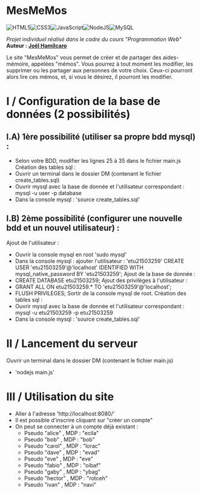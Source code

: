 # MesMeMos

<img alt="HTML5" src="https://img.shields.io/badge/html5-%23E34F26.svg?style=for-the-badge&logo=html5&logoColor=white"/><img alt="CSS3" src="https://img.shields.io/badge/css3-%231572B6.svg?style=for-the-badge&logo=css3&logoColor=white"/><img alt="JavaScript" src="https://img.shields.io/badge/javascript%20-%23323330.svg?&style=for-the-badge&logo=javascript&logoColor=%23F7DF1E"/><img alt="NodeJS" src="https://img.shields.io/badge/node.js%20-%2343853D.svg?&style=for-the-badge&logo=node.js&logoColor=white"/><img alt="MySQL" src="https://img.shields.io/badge/mysql-%2300f.svg?&style=for-the-badge&logo=mysql&logoColor=white"/>

*Projet individuel réalisé dans le cadre du cours "Programmation Web"*   
**Auteur : [Joël Hamilcaro](https://github.com/Joel-Hamilcaro/)**   

Le site "MesMeMos" vous permet de créer et de partager des aides-mémoire, appelées "mémos". Vous pourrez à tout moment les modifier, les supprimer ou les partager aux personnes de votre choix. Ceux-ci pourront alors lire ces mémos, et, si vous le désirez, il pourront les modifier.

# I / Configuration de la base de données (2 possibilités)

## I.A) 1ère possibilité (utiliser sa propre bdd mysql) :

-  Selon votre BDD, modifier les lignes 25 à 35 dans le fichier main.js
Création des tables sql :
- Ouvrir un terminal dans le dossier DM (contenant le fichier create_tables.sql)
- Ouvrir mysql avec la base de donnée et l'utilisateur correspondant : mysql -u user -p database
- Dans la console mysql : 'source create_tables.sql'

## I.B) 2ème possibilité (configurer une nouvelle bdd et un nouvel utilisateur) :

Ajout de l'utilisateur :
  - Ouvrir la console mysql en root 'sudo mysql'
  - Dans la console mysql : ajouter l'utilisateur : 'etu21503259'
    CREATE USER 'etu21503259'@'localhost' IDENTIFIED WITH mysql_native_password BY 'etu21503259';
Ajout de la base de donnée :
  - CREATE DATABASE etu21503259;
Ajout des privilèges à l'utilisateur :
  - GRANT ALL ON etu21503259.* TO 'etu21503259'@'localhost';
  - FLUSH PRIVILEGES;
Sortir de la console mysql de root.
Création des tables sql :
  - Ouvrir mysql avec la base de donnée et l'utilisateur correspondant : mysql -u etu21503259 -p etu21503259
  - Dans la console mysql : 'source create_tables.sql'

# II / Lancement du serveur

Ouvrir un terminal dans le dossier DM (contenant le fichier main.js)
  - 'nodejs main.js'

# III / Utilisation du site

  - Aller à l'adresse 'http://localhost:8080/'
  - Il est possible d'inscrire cliquant sur "créer un compte"
  - On peut se connecter à un compte déjà existant :
      - Pseudo "alice" , MDP : "ecila"
      - Pseudo "bob" , MDP : "bob"
      - Pseudo "carol" , MDP : "lorac"
      - Pseudo "dave" , MDP : "evad"
      - Pseudo "eve" , MDP : "eve"
      - Pseudo "fabio" , MDP : "oibaf"
      - Pseudo "gaby" , MDP : "ybag"
      - Pseudo "hector" , MDP : "rotceh"
      - Pseudo "ivan" , MDP : "navi"
